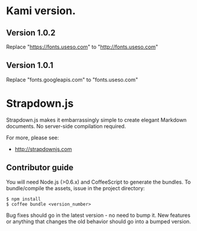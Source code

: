 # Kami version.

## Version 1.0.2

Replace "https://fonts.useso.com" to "http://fonts.useso.com"

## Version 1.0.1

Replace "fonts.googleapis.com" to "fonts.useso.com"

# Strapdown.js

Strapdown.js makes it embarrassingly simple to create elegant Markdown documents. No server-side compilation required. 

For more, please see:

+ http://strapdownjs.com

## Contributor guide

You will need Node.js (>0.6.x) and CoffeeScript to generate the bundles. To bundle/compile the assets, issue in the project directory:

```
$ npm install
$ coffee bundle <version_number>
```

Bug fixes should go in the latest version - no need to bump it. New features or anything that changes the old behavior should go into a bumped version.
